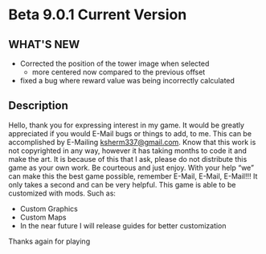 # Beta 9.0.1 Current Version

## WHAT'S NEW
- Corrected the position of the tower image when selected
    - more centered now compared to the previous offset
- fixed a bug where reward value was being incorrectly calculated

## Description
Hello, thank you for expressing interest in my game. It would be greatly appreciated if you would E-Mail bugs or things to add, to me. This can be accomplished by E-Mailing ksherm337@gmail.com. Know that this work is not copyrighted in any way, however it has taking months to code it and make the art. It is because of this that I ask, please do not distribute this game as your own work. Be courteous and just enjoy. With your help “we” can make this the best game possible, remember E-Mail, E-Mail, E-Mail!!! It only takes a second and can be very helpful.
This game is able to be customized with mods. Such as:
-	Custom Graphics
-	Custom Maps
-	In the near future I will release guides for better customization

Thanks again for playing
